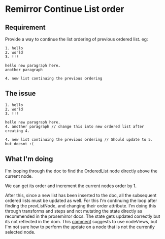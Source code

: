 # Remirror Continue List order

## Requirement

Provide a way to continue the list ordering of previous ordered list.
eg: 
``` 
1. hello
2. world
3. !!!

hello new paragraph here.
another paragraph

4. new list continuing the previous ordering
```

## The issue
```
1. hello
2. world
3. !!!

hello new paragraph here.
4. another paragraph // change this into new ordered list after creating 4.

4. new list continuing the previous ordering // Should update to 5. but doesnt :(
```

## What I'm doing
I'm looping through the doc to find the OrderedList node directly above the current node.

We can get its order and increment the current nodes order by 1.

After this, since a new list has been inserted to the doc, all the subsequent ordered lists
must be updated as well. For this I'm continuing the loop after finding the prevListNode,
and changing their order attribute. I'm doing this through transforms and steps and not
mutating the state directly as recommended in the prosemirror docs. The state gets updated correctly
but its not reflected in the dom.
This [comment](https://discuss.prosemirror.net/t/custom-nodes-todom-not-updating-the-nodes-related-dom-element-attribute/3573) suggests
to use nodeViews, but I'm not sure how to perform the update on a node that is not the currently selected node.
	 
